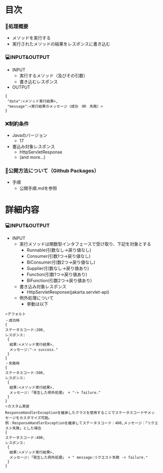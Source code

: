 # 目次
### 📖処理概要
* メソッドを実行する
* 実行されたメソッドの結果をレスポンスに書き込む
### 💻INPUT&OUTPUT
* INPUT
  * 実行するメソッド（及びその引数）
  * 書き込むレスポンス
* OUTPUT
```
{
 "data":<メソッド実行結果>,
 "message":<実行結果のメッセージ（成功　OR　失敗）>
}
```
### ❌制約条件
* Javaのバージョン
  * 17
* 書込み対象レスポンス
  * HttpServletResponse
  * (and more...)
### 🎁公開方法について（Github Packages）
* 手順
  * 公開手順.mdを参照

# 詳細内容
### 💻INPUT&OUTPUT
* INPUT
  * 実行メソッドは関数型インタフェースで受け取り、下記を対象とする
    * Runnable(引数なし→戻り値なし)
    * Consumer(引数1つ→戻り値なし)
    * BiConsumer(引数2つ→戻り値なし)
    * Supplier(引数なし→戻り値あり)
    * Function(引数1つ→戻り値あり)
    * BiFunction(引数2つ→戻り値あり)
  * 書き込み対象レスポンス
    * HttpServletResponse(jakarta.servlet-api)
  * 例外処理について
    * 挙動は以下
```
⭐️デフォルト
・成功時
{
ステータスコード:200,
レスポンス:
 {
  結果:<メソッド実行結果>,
  メッセージ:"-> success."
 }
}
・失敗時
{
ステータスコード:500,
レスポンス:
 {
  結果:<メソッド実行結果>,
  メッセージ:「発生した例外処理」 + "-> failure."
 }
}
⭐️カスタム実装
ResponseHandlerExceptionを継承したクラスを使用することでステータスコードやメッセージをカスタマイズ可能。
例：ResponseHandlerExceptionを継承してステータスコード：400,メッセージ：「リクエスト失敗」とした場合
{
ステータスコード:400,
レスポンス:
 {
  結果:<メソッド実行結果>,
  メッセージ:「発生した例外処理」 + " message:リクエスト失敗 -> failure."
 }
}
```

